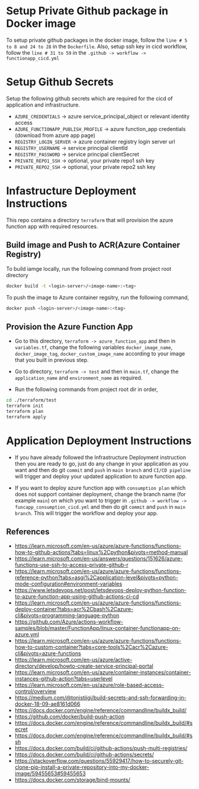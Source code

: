 # Setup Private Github package in Docker image
To setup private github packages in the docker image, follow the `line # 5 to 8 and 24 to 28` in the `Dockerfile`. Also, setup ssh key in cicd workflow, follow the `line # 31 to 59` in the `.github -> workflow -> functionapp_cicd.yml`

# Setup Github Secrets
Setup the following github secrets which are required for the cicd of application and infrastructure.
- `AZURE_CREDENTIALS` -> azure service_principal_object or relevant identity access
- `AZURE_FUNCTIONAPP_PUBLISH_PROFILE` -> azure function_app credentials (download from azure app page)
- `REGISTRY_LOGIN_SERVER` -> azure container registry login server url
- `REGISTRY_USERNAME` -> service principal clientId
- `REGISTRY_PASSWORD` -> service principal clientSecret
- `PRIVATE_REPO1_SSH` -> optional, your private repo1 ssh key
- `PRIVATE_REPO2_SSH` -> optional, your private repo2 ssh key

# Infastructure Deployment Instructions
This repo contains a directory `terraform` that will provision the azure function app with required resources.

## Build image and Push to ACR(Azure Container Registry)
To build iamge locally, run the following command from project root directory
```bash
docker build -t <login-server>/<image-name>:<tag>
```

To push the image to Azure container regsitry, run the following command,
```bash
docker push <login-server>/<image-name>:<tag>
```

## Provision the Azure Function App
- Go to this directory, `terraform -> azure_function_app` and then in `variables.tf`, change the following variables `docker_image_name`, `docker_image_tag`, `docker_custom_image_name` according to your image that you built in previous step.

- Go to directory, `terraform -> test` and then in `main.tf`, change the `application_name` and `environment_name` as required.

- Run the following commands from project root dir in order,
```bash
cd ./terraform/test
terraform init
terraform plan
terraform apply
```

# Application Deployment Instructions
- If you have already followed the Infrastructure Deployment instruction then you are ready to go, just do any change in your application as you want and then do git `commit` and `push` in `main branch` and `CI/CD pipeline` will trigger and deploy your updated application to azure function app.

- If you want to deploy azure function app with `consumption plan` which does not support container deployment, change the branch name (for example `main`) on which you want to trigger in `.github -> workflow -> funcapp_consumption_cicd.yml` and then do git `commit` and `push` in `main branch`. This will trigger the workflow and deploy your app.


## References
- https://learn.microsoft.com/en-us/azure/azure-functions/functions-how-to-github-actions?tabs=linux%2Cpython&pivots=method-manual
- https://learn.microsoft.com/en-us/answers/questions/151626/azure-functions-use-ssh-to-access-private-github-r
- https://learn.microsoft.com/en-us/azure/azure-functions/functions-reference-python?tabs=asgi%2Capplication-level&pivots=python-mode-configuration#environment-variables
- https://www.letsdevops.net/post/letsdevops-deploy-python-function-to-azure-function-app-using-github-actions-ci-cd
- https://learn.microsoft.com/en-us/azure/azure-functions/functions-deploy-container?tabs=acr%2Cbash%2Cazure-cli&pivots=programming-language-python
- https://github.com/Azure/actions-workflow-samples/blob/master/FunctionApp/linux-container-functionapp-on-azure.yml
- https://learn.microsoft.com/en-us/azure/azure-functions/functions-how-to-custom-container?tabs=core-tools%2Cacr%2Cazure-cli&pivots=azure-functions
- https://learn.microsoft.com/en-us/azure/active-directory/develop/howto-create-service-principal-portal
- https://learn.microsoft.com/en-us/azure/container-instances/container-instances-github-action?tabs=userlevel
- https://learn.microsoft.com/en-us/azure/role-based-access-control/overview
- https://medium.com/@tonistiigi/build-secrets-and-ssh-forwarding-in-docker-18-09-ae8161d066
- https://docs.docker.com/engine/reference/commandline/buildx_build/
- https://github.com/docker/build-push-action
- https://docs.docker.com/engine/reference/commandline/buildx_build/#secret
- https://docs.docker.com/engine/reference/commandline/buildx_build/#ssh
- https://docs.docker.com/build/ci/github-actions/push-multi-registries/
- https://docs.docker.com/build/ci/github-actions/secrets/
- https://stackoverflow.com/questions/55929417/how-to-securely-git-clone-pip-install-a-private-repository-into-my-docker-image/59455653#59455653
- https://docs.docker.com/storage/bind-mounts/